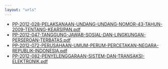 ```yaml
---
layout: "urls"
---
```

* [PP-2012-028-PELAKSANAAN-UNDANG-UNDANG-NOMOR-43-TAHUN-2009-TENTANG-KEARSIPAN.pdf](PP-2012-028-PELAKSANAAN-UNDANG-UNDANG-NOMOR-43-TAHUN-2009-TENTANG-KEARSIPAN.pdf)
* [PP-2012-047-TANGGUNG-JAWAB-SOSIAL-DAN-LINGKUNGAN-PERSEROAN-TERBATAS.pdf](PP-2012-047-TANGGUNG-JAWAB-SOSIAL-DAN-LINGKUNGAN-PERSEROAN-TERBATAS.pdf)
* [PP-2012-072-PERUSAHAAN-UMUM-PERUM-PERCETAKAN-NEGARA-REPUBLIK-INDONESIA.pdf](PP-2012-072-PERUSAHAAN-UMUM-PERUM-PERCETAKAN-NEGARA-REPUBLIK-INDONESIA.pdf)
* [PP-2012-082-PENYELENGGARAAN-SISTEM-DAN-TRANSAKSI-ELEKTRONIK.pdf](PP-2012-082-PENYELENGGARAAN-SISTEM-DAN-TRANSAKSI-ELEKTRONIK.pdf)
